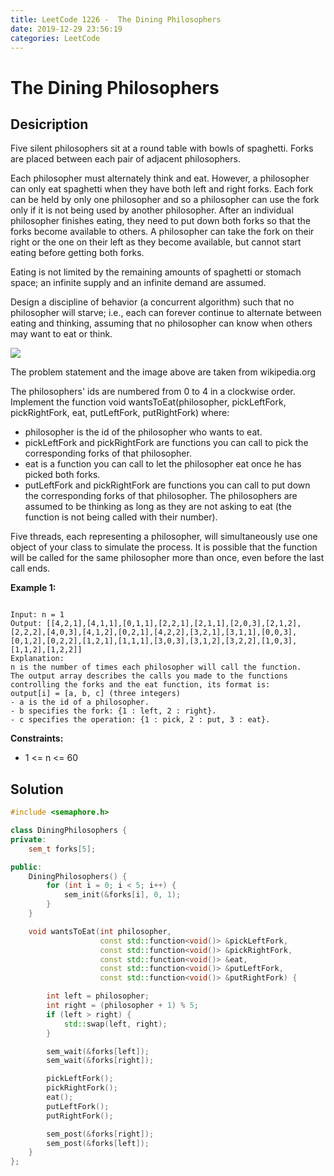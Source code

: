 ```yaml
---
title: LeetCode 1226 -  The Dining Philosophers
date: 2019-12-29 23:56:19
categories: LeetCode
---
```

# The Dining Philosophers

<!--more-->

## Desicription

Five silent philosophers sit at a round table with bowls of spaghetti. Forks are placed between each pair of adjacent philosophers.

Each philosopher must alternately think and eat. However, a philosopher can only eat spaghetti when they have both left and right forks. Each fork can be held by only one philosopher and so a philosopher can use the fork only if it is not being used by another philosopher. After an individual philosopher finishes eating, they need to put down both forks so that the forks become available to others. A philosopher can take the fork on their right or the one on their left as they become available, but cannot start eating before getting both forks.

Eating is not limited by the remaining amounts of spaghetti or stomach space; an infinite supply and an infinite demand are assumed.

Design a discipline of behavior (a concurrent algorithm) such that no philosopher will starve; i.e., each can forever continue to alternate between eating and thinking, assuming that no philosopher can know when others may want to eat or think.

![](https://assets.leetcode.com/uploads/2019/09/24/an_illustration_of_the_dining_philosophers_problem.png)

The problem statement and the image above are taken from wikipedia.org

The philosophers' ids are numbered from 0 to 4 in a clockwise order. Implement the function void wantsToEat(philosopher, pickLeftFork, pickRightFork, eat, putLeftFork, putRightFork) where:

- philosopher is the id of the philosopher who wants to eat.
- pickLeftFork and pickRightFork are functions you can call to pick the corresponding forks of that philosopher.
- eat is a function you can call to let the philosopher eat once he has picked both forks.
- putLeftFork and pickRightFork are functions you can call to put down the corresponding forks of that philosopher.
The philosophers are assumed to be thinking as long as they are not asking to eat (the function is not being called with their number).

Five threads, each representing a philosopher, will simultaneously use one object of your class to simulate the process. It is possible that the function will be called for the same philosopher more than once, even before the last call ends.

**Example 1:**

```

Input: n = 1
Output: [[4,2,1],[4,1,1],[0,1,1],[2,2,1],[2,1,1],[2,0,3],[2,1,2],[2,2,2],[4,0,3],[4,1,2],[0,2,1],[4,2,2],[3,2,1],[3,1,1],[0,0,3],[0,1,2],[0,2,2],[1,2,1],[1,1,1],[3,0,3],[3,1,2],[3,2,2],[1,0,3],[1,1,2],[1,2,2]]
Explanation:
n is the number of times each philosopher will call the function.
The output array describes the calls you made to the functions controlling the forks and the eat function, its format is:
output[i] = [a, b, c] (three integers)
- a is the id of a philosopher.
- b specifies the fork: {1 : left, 2 : right}.
- c specifies the operation: {1 : pick, 2 : put, 3 : eat}.

```

**Constraints:**

- 1 <= n <= 60

## Solution

```cpp
#include <semaphore.h>

class DiningPhilosophers {
private:
    sem_t forks[5];

public:
    DiningPhilosophers() {
        for (int i = 0; i < 5; i++) {
            sem_init(&forks[i], 0, 1);
        }
    }

    void wantsToEat(int philosopher,
                    const std::function<void()> &pickLeftFork,
                    const std::function<void()> &pickRightFork,
                    const std::function<void()> &eat,
                    const std::function<void()> &putLeftFork,
                    const std::function<void()> &putRightFork) {

        int left = philosopher;
        int right = (philosopher + 1) % 5;
        if (left > right) {
            std::swap(left, right);
        }

        sem_wait(&forks[left]);
        sem_wait(&forks[right]);

        pickLeftFork();
        pickRightFork();
        eat();
        putLeftFork();
        putRightFork();

        sem_post(&forks[right]);
        sem_post(&forks[left]);
    }
};
```